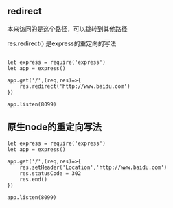 
## redirect

本来访问的是这个路径，可以跳转到其他路径

res.redirect() 是express的重定向的写法

```

let express = require('express')
let app = express()

app.get('/',(req,res)=>{
    res.redirect('http://www.baidu.com')
})

app.listen(8099)

```

## 原生node的重定向写法

```
let express = require('express')
let app = express()

app.get('/',(req,res)=>{
    res.setHeader('Location','http://www.baidu.com')
    res.statusCode = 302
    res.end()
})

app.listen(8099)

```